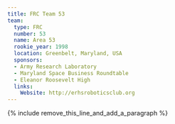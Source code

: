 ```yaml
---
title: FRC Team 53
team:
  type: FRC
  number: 53
  name: Area 53
  rookie_year: 1998
  location: Greenbelt, Maryland, USA
  sponsors:
  - Army Research Laboratory
  - Maryland Space Business Roundtable
  - Eleanor Roosevelt High
  links:
    Website: http://erhsroboticsclub.org
---
```


{% include remove_this_line_and_add_a_paragraph %}